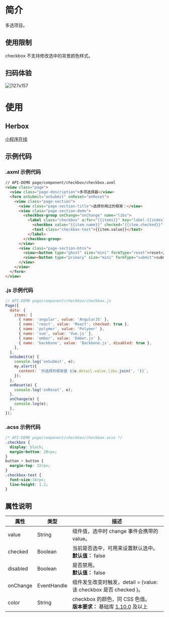 # 简介
多选项目。

## 使用限制
checkbox 不支持修改选中的背景颜色样式。

## 扫码体验
![|127x157](https://gw.alipayobjects.com/os/skylark-tools/public/files/7cff45f9018a7d0a966cfd0f097961b8.jpeg%26originHeight%3D157%26originWidth%3D127%26size%3D20801%26status%3Ddone%26width%3D127#align=left&display=inline&height=157&margin=%5Bobject%20Object%5D&originHeight=157&originWidth=127&status=done&style=none&width=127)

# 使用

## Herbox
[小程序在线](https://herbox-embed.alipay.com/s/doc-checkbox?theme=light&previewZoom=75&chInfo=openhome-doc) 

## 示例代码

### .axml 示例代码
```html
// API-DEMO page/component/checkbox/checkbox.axml 
<view class="page">
  <view class="page-description">多项选择器</view>
  <form onSubmit="onSubmit" onReset="onReset">
    <view class="page-section">
      <view class="page-section-title">选择你用过的框架：</view>
      <view class="page-section-demo">
        <checkbox-group onChange="onChange" name="libs">
          <label class="checkbox" a:for="{{items}}" key="label-{{index}}">
            <checkbox value="{{item.name}}" checked="{{item.checked}}" disabled="{{item.disabled}}" />
            <text class="checkbox-text">{{item.value}}</text>
          </label>
        </checkbox-group>
      </view>
      <view class="page-section-btns">
        <view><button type="ghost" size="mini" formType="reset">reset</button></view>
        <view><button type="primary" size="mini" formType="submit">submit</button></view>
      </view>
    </view>
  </form>
</view>
```

### .js 示例代码
```javascript
// API-DEMO page/component/checkbox/checkbox.js
Page({
  data: {
    items: [
      { name: 'angular', value: 'AngularJS' },
      { name: 'react', value: 'React', checked: true },
      { name: 'polymer', value: 'Polymer' },
      { name: 'vue', value: 'Vue.js' },
      { name: 'ember', value: 'Ember.js' },
      { name: 'backbone', value: 'Backbone.js', disabled: true },
    ],
  },
  onSubmit(e) {
    console.log('onSubmit', e);
    my.alert({
      content: `你选择的框架是 ${e.detail.value.libs.join(', ')}`,
    });
  },
  onReset(e) {
    console.log('onReset', e);
  },
  onChange(e) {
    console.log(e);
  },
});
```

### .acss 示例代码
```css
/* API-DEMO page/component/checkbox/checkbox.acss */
.checkbox {
  display: block;
  margin-bottom: 20rpx;
}
button + button {
  margin-top: 32rpx;
}
.checkbox-text {
  font-size:34rpx;
  line-height: 1.2;
}
```

## 属性说明
| **属性** | **类型** | **描述** |
| --- | --- | --- |
| value | String | 组件值，选中时 change 事件会携带的 value。 |
| checked | Boolean | 当前是否选中，可用来设置默认选中。<br />**默认值：** false |
| disabled | Boolean | 是否禁用。<br />**默认值：** false |
| onChange | EventHandle | 组件发生改变时触发，detail = {value: 该 checkbox 是否 checked }。 |
| color | String | checkbox 的颜色，同 CSS 色值。<br />**版本要求：** 基础库 [1.10.0](/mini/framework/compatibility) 及以上 |

